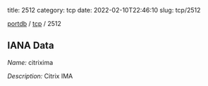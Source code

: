 title: 2512
category: tcp
date: 2022-02-10T22:46:10
slug: tcp/2512

[portdb](/) / [tcp](/category/tcp.html) / 2512


## IANA Data

_Name:_ citrixima

_Description:_ Citrix IMA

